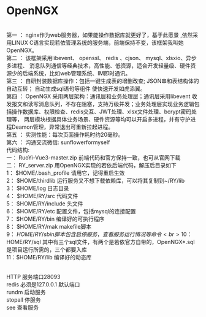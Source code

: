 # OpenNGX
<br>第一 ：  nginx作为web服务器，如果能操作数据库就更好了，基于此愿景 ,依然采用LINUX C语言实现若依管理系统的服务端，前端保持不变，该框架我叫她OpenNGX。
<br>第二 ：  该框架采用libevent、 openssl、 redis 、cjson、 mysql、xlsxio、异步多进程、 消息队列通信等经典技术，高性能、低资源，适合开发轻量级、硬件资源少的后端系统，比如web管理系统、IM即时通讯。
<br>第三 ：  自研封装数据库操作：包括一键生成表的增删改查; JSON串和表结构体的自动互转； 自动生成sql语句等组件 使快速开发如虎添翼。
<br>第四 ：  OpenNGX 采用两层架构：通讯层和业务处理层；通讯层采用libevent 收发报文和读写消息队列，不存在阻塞，支持万级并发；业务处理层实现业务逻辑包括操作数据库、权限检查、redis交互、JWT处理、xlsx文件处理、bcrypt密码处理等， 两层模块根据具体业务场景、硬件资源等均可以开启多进程，并有守护进程Deamon管理，异常退出可重新拉起进程。
<br>第五 ：  实测性能：每次页面操作耗时约20毫秒。
<br>第六 ：  沟通交流微信: sunflowerformyself
<br>代码结构:
<br>一： RuoYi-Vue3-master.zip   前端代码和官方保持一致，也可从官网下载
<br>二： RY_server.zip           用OpenNGX实现的若依后端代码，解压后目录如下
<br>1： $HOME/.bash_profile  请用它，记得重启生效
<br>2： $HOME/thirdlib     运行服务又不想下载依赖库，可以将其复制到~/RY/lib
<br>3： $HOME/log          日志目录
<br>4： $HOME/RY/src       代码文件 
<br>5： $HOME/RY/include   头文件
<br>6： $HOME/RY/etc       配置文件，包括mysql的连接配置
<br>7： $HOME/RY/bin       编译好的可执行程序
<br>8： $HOME/RY/mak       makefile脚本
<br>9： $HOME/RY/sbin      脚本 包含启停服务，查看服务运行情况等命令
<br>10：$HOME/RY/sql       其中有三个sql文件，有两个是若依官方自带的，OpenNGX*.sql是项目运行所需的，三个都要入库
<br>11：$HOME/RY/lib       编译好的动态库

<br>HTTP    服务端口28093
<br>redis   必须是127.0.0.1 默认端口
<br>rundm   启动服务
<br>stopall 停服务 
<br>see     查看服务

    

